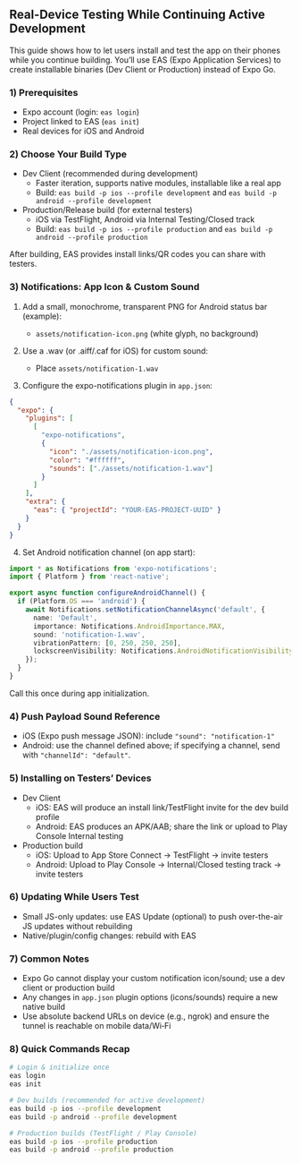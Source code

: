 ## Real-Device Testing While Continuing Active Development

This guide shows how to let users install and test the app on their phones while you continue building. You’ll use EAS (Expo Application Services) to create installable binaries (Dev Client or Production) instead of Expo Go.

### 1) Prerequisites
- Expo account (login: `eas login`)
- Project linked to EAS (`eas init`)
- Real devices for iOS and Android

### 2) Choose Your Build Type
- Dev Client (recommended during development)
  - Faster iteration, supports native modules, installable like a real app
  - Build: `eas build -p ios --profile development` and `eas build -p android --profile development`
- Production/Release build (for external testers)
  - iOS via TestFlight, Android via Internal Testing/Closed track
  - Build: `eas build -p ios --profile production` and `eas build -p android --profile production`

After building, EAS provides install links/QR codes you can share with testers.

### 3) Notifications: App Icon & Custom Sound
1) Add a small, monochrome, transparent PNG for Android status bar (example):
   - `assets/notification-icon.png` (white glyph, no background)

2) Use a .wav (or .aiff/.caf for iOS) for custom sound:
   - Place `assets/notification-1.wav`

3) Configure the expo-notifications plugin in `app.json`:
```json
{
  "expo": {
    "plugins": [
      [
        "expo-notifications",
        {
          "icon": "./assets/notification-icon.png",
          "color": "#ffffff",
          "sounds": ["./assets/notification-1.wav"]
        }
      ]
    ],
    "extra": {
      "eas": { "projectId": "YOUR-EAS-PROJECT-UUID" }
    }
  }
}
```

4) Set Android notification channel (on app start):
```ts
import * as Notifications from 'expo-notifications';
import { Platform } from 'react-native';

export async function configureAndroidChannel() {
  if (Platform.OS === 'android') {
    await Notifications.setNotificationChannelAsync('default', {
      name: 'Default',
      importance: Notifications.AndroidImportance.MAX,
      sound: 'notification-1.wav',
      vibrationPattern: [0, 250, 250, 250],
      lockscreenVisibility: Notifications.AndroidNotificationVisibility.PUBLIC,
    });
  }
}
```
Call this once during app initialization.

### 4) Push Payload Sound Reference
- iOS (Expo push message JSON): include `"sound": "notification-1"`
- Android: use the channel defined above; if specifying a channel, send with `"channelId": "default"`.

### 5) Installing on Testers’ Devices
- Dev Client
  - iOS: EAS will produce an install link/TestFlight invite for the dev build profile
  - Android: EAS produces an APK/AAB; share the link or upload to Play Console Internal testing
- Production build
  - iOS: Upload to App Store Connect → TestFlight → invite testers
  - Android: Upload to Play Console → Internal/Closed testing track → invite testers

### 6) Updating While Users Test
- Small JS-only updates: use EAS Update (optional) to push over-the-air JS updates without rebuilding
- Native/plugin/config changes: rebuild with EAS

### 7) Common Notes
- Expo Go cannot display your custom notification icon/sound; use a dev client or production build
- Any changes in `app.json` plugin options (icons/sounds) require a new native build
- Use absolute backend URLs on device (e.g., ngrok) and ensure the tunnel is reachable on mobile data/Wi‑Fi

### 8) Quick Commands Recap
```bash
# Login & initialize once
eas login
eas init

# Dev builds (recommended for active development)
eas build -p ios --profile development
eas build -p android --profile development

# Production builds (TestFlight / Play Console)
eas build -p ios --profile production
eas build -p android --profile production
```


